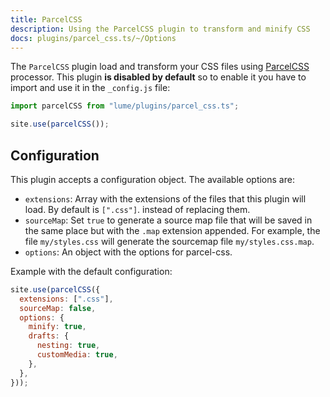 ```yaml
---
title: ParcelCSS
description: Using the ParcelCSS plugin to transform and minify CSS
docs: plugins/parcel_css.ts/~/Options
---
```


The `ParcelCSS` plugin load and transform your CSS files using
[ParcelCSS](https://github.com/parcel-bundler/parcel-css) processor. This plugin
**is disabled by default** so to enable it you have to import and use it in the
`_config.js` file:

```js
import parcelCSS from "lume/plugins/parcel_css.ts";

site.use(parcelCSS());
```

## Configuration

This plugin accepts a configuration object. The available options are:

- `extensions`: Array with the extensions of the files that this plugin will
  load. By default is `[".css"]`. instead of replacing them.
- `sourceMap`: Set `true` to generate a source map file that will be saved in
  the same place but with the `.map` extension appended. For example, the file
  `my/styles.css` will generate the sourcemap file `my/styles.css.map`.
- `options`: An object with the options for parcel-css.

Example with the default configuration:

```js
site.use(parcelCSS({
  extensions: [".css"],
  sourceMap: false,
  options: {
    minify: true,
    drafts: {
      nesting: true,
      customMedia: true,
    },
  },
}));
```
